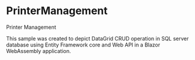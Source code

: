 # PrinterManagement
Printer Management

This sample was created to depict DataGrid CRUD operation in SQL server database using Entity Framework core and Web API in a Blazor WebAssembly application.
